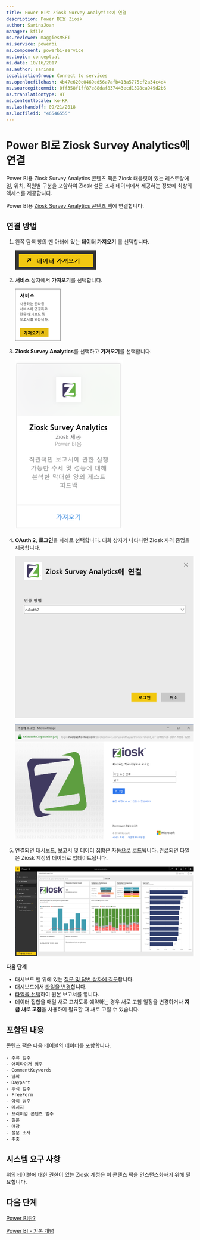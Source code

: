 ```yaml
---
title: Power BI로 Ziosk Survey Analytics에 연결
description: Power BI용 Ziosk
author: SarinaJoan
manager: kfile
ms.reviewer: maggiesMSFT
ms.service: powerbi
ms.component: powerbi-service
ms.topic: conceptual
ms.date: 10/16/2017
ms.author: sarinas
LocalizationGroup: Connect to services
ms.openlocfilehash: 4b47e620c0469ed56a7afb413a5775cf2a34c4d4
ms.sourcegitcommit: 0ff358f1ff87e88daf837443ecd1398ca949d2b6
ms.translationtype: HT
ms.contentlocale: ko-KR
ms.lasthandoff: 09/21/2018
ms.locfileid: "46546555"
---
```

# <a name="connect-to-ziosk-survey-analytics-with-power-bi"></a>Power BI로 Ziosk Survey Analytics에 연결
Power BI용 Ziosk Survey Analytics 콘텐츠 팩은 Ziosk 태블릿이 있는 레스토랑에 일, 위치, 직원별 구분을 포함하여 Ziosk 설문 조사 데이터에서 제공하는 정보에 최상의 액세스를 제공합니다.

Power BI용 [Ziosk Survey Analytics 콘텐츠 팩](https://app.powerbi.com/getdata/services/ziosk-survey-analytics)에 연결합니다.

## <a name="how-to-connect"></a>연결 방법
1. 왼쪽 탐색 창의 맨 아래에 있는 **데이터 가져오기** 를 선택합니다.  
   
    ![](media/service-connect-to-ziosk/getdata.png)
2. **서비스** 상자에서 **가져오기**를 선택합니다.  
   
    ![](media/service-connect-to-ziosk/services.png)
3. **Ziosk Survey Analytics**를 선택하고 **가져오기**를 선택합니다.  
   
    ![](media/service-connect-to-ziosk/ziosk.png)
4. **OAuth 2**, **로그인**을 차례로 선택합니다. 대화 상자가 나타나면 Ziosk 자격 증명을 제공합니다.
   
    ![](media/service-connect-to-ziosk/creds.png)
   
    ![](media/service-connect-to-ziosk/creds2.png)
5. 연결되면 대시보드, 보고서 및 데이터 집합은 자동으로 로드됩니다. 완료되면 타일은 Ziosk 계정의 데이터로 업데이트됩니다.
   
    ![](media/service-connect-to-ziosk/dashboard.png)

**다음 단계**

* 대시보드 맨 위에 있는 [질문 및 답변 상자에 질문](consumer/end-user-q-and-a.md)합니다.
* 대시보드에서 [타일을 변경](service-dashboard-edit-tile.md)합니다.
* [타일을 선택](consumer/end-user-tiles.md)하여 원본 보고서를 엽니다.
* 데이터 집합을 매일 새로 고치도록 예약하는 경우 새로 고침 일정을 변경하거나 **지금 새로 고침**을 사용하여 필요할 때 새로 고칠 수 있습니다.

## <a name="whats-included"></a>포함된 내용
콘텐츠 팩은 다음 테이블의 데이터를 포함합니다.  

    - 주류 범주  
    - 애피타이저 범주  
    - CommentKeywords  
    - 날짜  
    - Daypart  
    - 후식 범주  
    - FreeForm  
    - 아이 범주  
    - 메시지  
    - 프리미엄 콘텐츠 범주  
    - 질문  
    - 매장  
    - 설문 조사  
    - 주중  


## <a name="system-requirements"></a>시스템 요구 사항
위의 테이블에 대한 권한이 있는 Ziosk 계정은 이 콘텐츠 팩을 인스턴스화하기 위해 필요합니다.

## <a name="next-steps"></a>다음 단계
[Power BI란?](power-bi-overview.md)

[Power BI - 기본 개념](consumer/end-user-basic-concepts.md)

